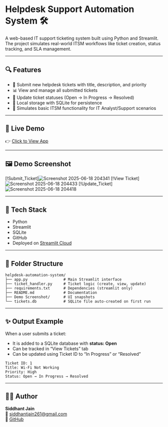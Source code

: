 # Helpdesk Support Automation System 🛠️

A web-based IT support ticketing system built using Python and Streamlit. The project simulates real-world ITSM workflows like ticket creation, status tracking, and SLA management.

---

## 🔍 Features
- 🎫 Submit new helpdesk tickets with title, description, and priority
- 📊 View and manage all submitted tickets
- 🔄 Update ticket statuses (Open → In Progress → Resolved)
- 💾 Local storage with SQLite for persistence
- 🧠 Simulates basic ITSM functionality for IT Analyst/Support scenarios

---

## 🚀 Live Demo

👉 [Click to View App](https://sidhmahi11-helpdesk-automation-system-app-na2771.streamlit.app)

---

## 🖼️ Demo Screenshot

[!Submit_Ticket]![Screenshot 2025-06-18 204341](https://github.com/user-attachments/assets/e004bb11-04c6-46f1-bdc8-29feb9298d0a)
[!View Ticket]![Screenshot 2025-06-18 204433](https://github.com/user-attachments/assets/27cb50a3-2c48-4cf2-8a89-1ace61012a69)
[!Update_Ticket]![Screenshot 2025-06-18 204418](https://github.com/user-attachments/assets/4a9194d4-6f16-4814-bd05-735c74e32a70)

---

## 🧰 Tech Stack
- Python
- Streamlit
- SQLite
- GitHub
- Deployed on [Streamlit Cloud](https://streamlit.io/cloud)

---

## 📁 Folder Structure
```
helpdesk-automation-system/
├── app.py                # Main Streamlit interface
├── ticket_handler.py     # Ticket logic (create, view, update)
├── requirements.txt      # Dependencies (streamlit only)
├── README.md             # Documentation
├── Demo Screenshot/      # UI snapshots
└── tickets.db            # SQLite file auto-created on first run
```

---

## ✨ Output Example

When a user submits a ticket:
- It is added to a SQLite database with **status: Open**
- Can be tracked in “View Tickets” tab
- Can be updated using Ticket ID to “In Progress” or “Resolved”

```
Ticket ID: 1
Title: Wi-Fi Not Working
Priority: High
Status: Open → In Progress → Resolved
```

---

## 🧑‍💻 Author
**Siddhant Jain**  
📧 siddhantjain261@gmail.com  
🔗 [GitHub](https://github.com/sidhmahi11/helpdesk-automation-system)

